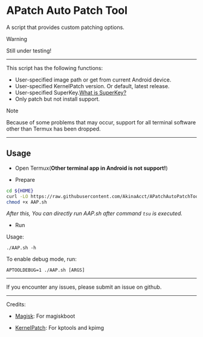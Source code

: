 # APatch Auto Patch Tool

A script that provides custom patching options.
> [!WARNING]
> Still under testing!

---

This script has the following functions:

- User-specified image path or get from current Android device.  
- User-specified KernelPatch version. Or default, latest release.  
- User-specified SuperKey.[What is SuperKey?](https://apatch.top/faq.html#what-is-superkey) 
- Only patch but not install support.

> [!NOTE]
> Because of some problems that may occur, support for all terminal software other than Termux has been dropped.

---

## Usage

- Open Termux(**Other terminal app in Android is not support!**)

- Prepare

```bash
cd ${HOME}
curl -LO https://raw.githubusercontent.com/AkinaAcct/APatchAutoPatchTool/main/AAP.sh
chmod +x AAP.sh
```

*After this, You can directly run AAP.sh after command `tsu` is executed.*

- Run

Usage:

```shell
./AAP.sh -h
```

To enable debug mode, run:

```
APTOOLDEBUG=1 ./AAP.sh [ARGS]
```

---

If you encounter any issues, please submit an issue on github.

---

Credits:

- [Magisk](https://github.com/topjohnwu/magisk): For magiskboot

- [KernelPatch](https://github.com/bmax121/KernelPatch): For kptools and kpimg
